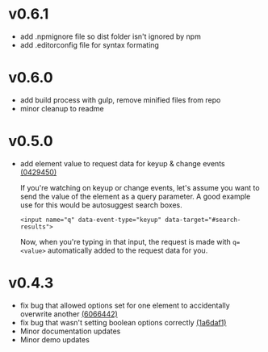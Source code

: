 # v0.6.1

- add .npmignore file so dist folder isn't ignored by npm
- add .editorconfig file for syntax formating

# v0.6.0

- add build process with gulp, remove minified files from repo
- minor cleanup to readme

# v0.5.0

- add element value to request data for keyup & change events [(0429450)](https://github.com/codonnell822/jquery-data-remote/commit/042945067ef2e266bb0caab4f8b4ad07295bb22b)

    If you're watching on keyup or change events, let's assume you want to
    send the value of the element as a query parameter. A good example use for this would be autosuggest search boxes.

    `<input name="q" data-event-type="keyup" data-target="#search-results">`

    Now, when you're typing in that input, the request is made with `q=<value>` automatically added to the request data for you.

# v0.4.3

- fix bug that allowed options set for one element to accidentally overwrite another [(6066442)](https://github.com/codonnell822/jquery-data-remote/commit/6066442116543a993cf39a2a70e154ab10000dcc)
- fix bug that wasn't setting boolean options correctly [(1a6daf1)](https://github.com/codonnell822/jquery-data-remote/commit/1a6daf18a03d33162cf833ab1796f1951ac5d56e)
- Minor documentation updates
- Minor demo updates
